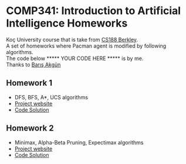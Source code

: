 # COMP341: Introduction to Artificial Intelligence Homeworks
Koç University course that is take from [CS188 Berkley](https://inst.eecs.berkeley.edu/~cs188/su21/).\
A set of homeworks where Pacman agent is modified by following algorithms.\
The code below ***** YOUR CODE HERE ***** is by me. \
Thanks to [Barış Akgün](https://mysite.ku.edu.tr/baakgun/)

## Homework 1
- DFS, BFS, A*, UCS algorithms
- [Project website](https://inst.eecs.berkeley.edu/~cs188/su21/project1/#introduction)
- [Code Solution](https://github.com/atasayin/comp341/tree/main/homework1)

## Homework 2
- Minimax, Alpha-Beta Pruning, Expectimax algorithms
- [Project website](https://inst.eecs.berkeley.edu/~cs188/su21/project2/#introduction)
- [Code Solution](https://github.com/atasayin/comp341/tree/main/homework2)
